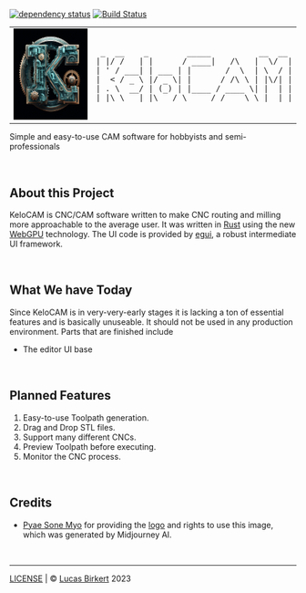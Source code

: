 [![dependency status](https://deps.rs/repo/github/GamePowerX/KeloCAM/status.svg)](https://deps.rs/repo/github/GamePowerX/KeloCAM)
[![Build Status](https://github.com/GamePowerX/KeloCAM/workflows/CI/badge.svg)](https://github.com/GamePowerX/KeloCAM/actions?workflow=CI)

<table>
    <td>
      <a href="https://kelocam.org"><img src="logo.png" alt="Logo" height="160px"></a></td>
    <td>
<pre> _  __    _        _____          __  __ 
| |/ /   | |      / ____|   /\   |  \/  |
| ' / ___| | ___ | |       /  \  | \  / |
|  < / _ \ |/ _ \| |      / /\ \ | |\/| |
| . \  __/ | (_) | |____ / ____ \| |  | |
|_|\_\___|_|\___/ \_____/_/    \_\_|  |_|</pre>
    </td>
</table>

Simple and easy-to-use CAM software for hobbyists and semi-professionals

<br>

## About this Project

KeloCAM is CNC/CAM software written to make CNC routing and milling more approachable to the average user. It was written in [Rust](https://rust-lang.org) using the new [WebGPU](https://wgpu.rs) technology. The UI code is provided by [egui](https://egui.rs), a robust intermediate UI framework.

<br>

## What We have Today

Since KeloCAM is in very-very-early stages it is lacking a ton of essential features and is basically unuseable. It should not be used in any production environment. Parts that are finished include
- The editor UI base

<br>

## Planned Features

1. Easy-to-use Toolpath generation.
2. Drag and Drop STL files.
3. Support many different CNCs.
4. Preview Toolpath before executing.
5. Monitor the CNC process.

<br>

## Credits

- [Pyae Sone Myo](https://github.com/Rickaym) for providing the [logo](logo.png) and rights to use this image, which was generated by Midjourney AI.

<br>
<hr>

[LICENSE](LICENSE) | &copy; [Lucas Birkert](https://lbirkert.com) 2023
